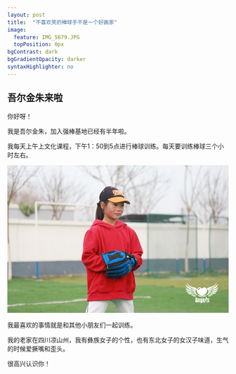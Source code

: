 ```yaml
---
layout: post
title:  "不喜欢笑的棒球手不是一个好画家"
image:
  feature: IMG_5679.JPG
  topPosition: 0px
bgContrast: dark
bgGradientOpacity: darker
syntaxHighlighter: no
---
```


## 吾尔金朱来啦
你好呀！

我是吾尔金朱，加入强棒基地已经有半年啦。

我每天上午上文化课程，下午1：50到5点进行棒球训练。每天要训练棒球三个小时左右。

![001.jpg](../assets/images/hero/金珠.jpg)

我最喜欢的事情就是和其他小朋友们一起训练。

我的老家在四川凉山州，我有彝族女子的个性，也有东北女子的女汉子味道，生气的时候爱撅嘴和歪头。

很高兴认识你！
